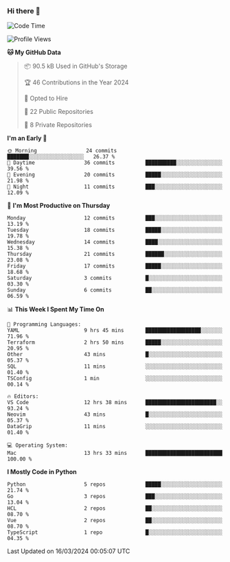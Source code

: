 ### Hi there 👋
<!--![visitors](https://visitor-badge.glitch.me/badge?page_id=d0zingcat)-->
<!--
**d0zingcat/d0zingcat** is a ✨ _special_ ✨ repository because its `README.md` (this file) appears on your GitHub profile.

Here are some ideas to get you started:

- 🔭 I’m currently working on ...
- 🌱 I’m currently learning ...
- 👯 I’m looking to collaborate on ...
- 🤔 I’m looking for help with ...
- 💬 Ask me about ...
- 📫 How to reach me: ...
- 😄 Pronouns: ...
- ⚡ Fun fact: ...
-->
<!--START_SECTION:waka-->
![Code Time](http://img.shields.io/badge/Code%20Time-3%2C406%20hrs%2050%20mins-blue)

![Profile Views](http://img.shields.io/badge/Profile%20Views-6-blue)

**🐱 My GitHub Data** 

> 📦 90.5 kB Used in GitHub's Storage 
 > 
> 🏆 46 Contributions in the Year 2024
 > 
> 💼 Opted to Hire
 > 
> 📜 22 Public Repositories 
 > 
> 🔑 8 Private Repositories 
 > 
**I'm an Early 🐤** 

```text
🌞 Morning                24 commits          ███████░░░░░░░░░░░░░░░░░░   26.37 % 
🌆 Daytime                36 commits          ██████████░░░░░░░░░░░░░░░   39.56 % 
🌃 Evening                20 commits          █████░░░░░░░░░░░░░░░░░░░░   21.98 % 
🌙 Night                  11 commits          ███░░░░░░░░░░░░░░░░░░░░░░   12.09 % 
```
📅 **I'm Most Productive on Thursday** 

```text
Monday                   12 commits          ███░░░░░░░░░░░░░░░░░░░░░░   13.19 % 
Tuesday                  18 commits          █████░░░░░░░░░░░░░░░░░░░░   19.78 % 
Wednesday                14 commits          ████░░░░░░░░░░░░░░░░░░░░░   15.38 % 
Thursday                 21 commits          ██████░░░░░░░░░░░░░░░░░░░   23.08 % 
Friday                   17 commits          █████░░░░░░░░░░░░░░░░░░░░   18.68 % 
Saturday                 3 commits           █░░░░░░░░░░░░░░░░░░░░░░░░   03.30 % 
Sunday                   6 commits           ██░░░░░░░░░░░░░░░░░░░░░░░   06.59 % 
```


📊 **This Week I Spent My Time On** 

```text
💬 Programming Languages: 
YAML                     9 hrs 45 mins       ██████████████████░░░░░░░   71.96 % 
Terraform                2 hrs 50 mins       █████░░░░░░░░░░░░░░░░░░░░   20.95 % 
Other                    43 mins             █░░░░░░░░░░░░░░░░░░░░░░░░   05.37 % 
SQL                      11 mins             ░░░░░░░░░░░░░░░░░░░░░░░░░   01.40 % 
TSConfig                 1 min               ░░░░░░░░░░░░░░░░░░░░░░░░░   00.14 % 

🔥 Editors: 
VS Code                  12 hrs 38 mins      ███████████████████████░░   93.24 % 
Neovim                   43 mins             █░░░░░░░░░░░░░░░░░░░░░░░░   05.37 % 
DataGrip                 11 mins             ░░░░░░░░░░░░░░░░░░░░░░░░░   01.40 % 

💻 Operating System: 
Mac                      13 hrs 33 mins      █████████████████████████   100.00 % 
```

**I Mostly Code in Python** 

```text
Python                   5 repos             █████░░░░░░░░░░░░░░░░░░░░   21.74 % 
Go                       3 repos             ███░░░░░░░░░░░░░░░░░░░░░░   13.04 % 
HCL                      2 repos             ██░░░░░░░░░░░░░░░░░░░░░░░   08.70 % 
Vue                      2 repos             ██░░░░░░░░░░░░░░░░░░░░░░░   08.70 % 
TypeScript               1 repo              █░░░░░░░░░░░░░░░░░░░░░░░░   04.35 % 
```




 Last Updated on 16/03/2024 00:05:07 UTC
<!--END_SECTION:waka-->

